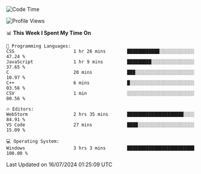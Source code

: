 <!--START_SECTION:waka-->
![Code Time](http://img.shields.io/badge/Code%20Time-673%20hrs%2032%20mins-blue)

![Profile Views](http://img.shields.io/badge/Profile%20Views-0-blue)

📊 **This Week I Spent My Time On** 

```text
💬 Programming Languages: 
CSS                      1 hr 26 mins        ████████████░░░░░░░░░░░░░   47.24 % 
JavaScript               1 hr 9 mins         █████████░░░░░░░░░░░░░░░░   37.65 % 
C                        20 mins             ███░░░░░░░░░░░░░░░░░░░░░░   10.97 % 
C++                      6 mins              █░░░░░░░░░░░░░░░░░░░░░░░░   03.56 % 
CSV                      1 min               ░░░░░░░░░░░░░░░░░░░░░░░░░   00.56 % 

🔥 Editors: 
WebStorm                 2 hrs 35 mins       █████████████████████░░░░   84.91 % 
VS Code                  27 mins             ████░░░░░░░░░░░░░░░░░░░░░   15.09 % 

💻 Operating System: 
Windows                  3 hrs 3 mins        █████████████████████████   100.00 % 
```


 Last Updated on 16/07/2024 01:25:09 UTC
<!--END_SECTION:waka-->
